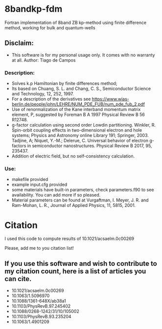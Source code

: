 # 8bandkp-fdm
Fortran implementation of 8band ZB kp-method using finite difference method, working for bulk and quantum-wells

## Disclaim:
 * This software is for my personal usage only. It comes with no warranty at all.
Author: Tiago de Campos

### Description:
 * Solves k.p Hamiltonian by finite differences method;
 * Its based on Chuang, S. L. and Chang, C. S., Semiconductor Science and Technology, 12, 252, 1997.
 * For a description of the derivatives see https://www.wias-berlin.de/people/john/LEHRE/NUM_PDE_FUB/num_pde_fub_2.pdf
 * Use of renormalization of the Kane interband momentum matrix element, P, suggested by Foreman B A 1997 Physical Review B 56 R12748.
 * g-factor calculation using second order Lowdin partitioning. Winkler, R. Spin-orbit coupling effects in two-dimensional electron and hole systems; Physics and Astronomy online Library 191; Springer, 2003. Tadjine, A; Niquet, Y.-M.; Delerue, C. Universal behavior of electron g-factors in semiconductor nanostructures. Physical Review B 2017, 95, 235437.
 * Addition of electric field, but no self-consistency calculation.

### Use:
 * makefile provided
 * example input.cfg provided
 * some materials have built-in parameters, check parameters.f90 to see availability. You can add more if so pleased.
 * Material parameters can be found at Vurgaftman, I. Meyer, J. R. and Ram-Mohan, L. R., Journal of Applied Physics, 11, 5815, 2001.


# Citation

 I used this code to compute results of 10.1021/acsaelm.0c00269    

 Please, add me to you citation list!

## If you use this software and wish to contribute to my citation count, here is a list of articles you can cite.

 * 10.1021/acsaelm.0c00269 
 * 10.1063/1.5096970 
 * 10.1088/1361-648X/ab38a1
 * 10.1103/PhysRevB.97.245402
 * 10.1088/0268-1242/31/10/105002
 * 10.1103/PhysRevB.93.235204
 * 10.1063/1.4901209



